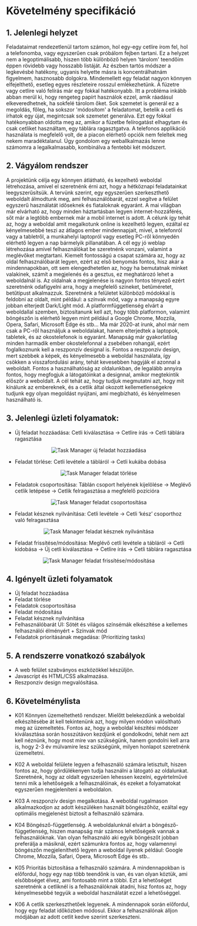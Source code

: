 # Követelmény specifikáció

## 1. Jelenlegi helyzet

Feladataimat rendezetlenül tartom számon, hol egy-egy cetlire írom fel, hol a telefonomba, vagy egyszerűen csak próbálom fejben tartani.
Ez a helyzet nem a legoptimálisabb, hiszen több különböző helyen 'tárolom' teendőim éppen rövidebb vagy hosszabb listáját.
Az észben tartós módszer a legkevésbé hatékony, ugyanis helyette másra is koncentrálhatnám figyelmem, hasznosabb dolgokra.
Mindemellett egy feladat nagyon könnyen elfejelthető, esetleg egyes részleteire rosszul emlékezhetünk.
A füzetre vagy cetlire való felírás már egy fokkal hatékonyabb.
Itt a probléma inkább abban merül ki, hogy rengeteg papírt használok ezzel, amik ráadásul elkeveredhetnek, ha sokfelé tárolom őket.
Sok szemetet is generál ez a megoldás, főleg, ha sokszor 'módosítom' a feladatomat, betelik a cetli és írhatok egy újat, megintcsak sok szemetet generálva.
Ezt egy fokkal hatékonyabban oldotta meg az, amikor a füzetbe felírogatást elhagytam és csak cetliket használtam, egy táblára ragasztgatva.
A telefonos applikáció használata is megfelelő volt, de a piacon elérhető opciók nem feleltek meg nekem maradéktalanul.
Úgy gondolom egy weballkalmazás lenne számomra a legalkalmasabb, kombinálva a fentebbi két módszert.

## 2. Vágyálom rendszer

A projektünk célja egy könnyen átlátható, és kezelhető weboldal létrehozása,
amivel el szeretnénk érni azt, hogy a hétköznapi feladatainkat leegyszerűsítsük.
A tervünk szerint, egy egyszerűen szerkeszthető weboldalt álmodtunk meg, ami felhasználóbarát,
ezzel segítve a felület egyszerű használatát időseknek és fiataloknak egyaránt.
A mai világban már elvárható az, hogy minden háztartásban legyen internet-hozzáférés, 
sőt már a legtöbb embernek már a mobil internet is adott. A célunk így tehát az, hogy a weboldal amit megalkotunk online is kezelhető legyen, ezáltal ez kényelmesebbé teszi az átlagos ember mindennapjait, mivel,
a telefonról vagy a tabletről, a munkahelyi laptopról vagy esetleg 
PC-ről könnyedén elérhető legyen a nap bármelyik pillanatában.
A cél egy jó weblap létrehozása amivel felhasználókat be szeretnénk vonzani, valamint a meglévőket megtartani.
Kiemelt fontosságú a csapat számára az, hogy az oldal felhasználóbarát legyen, ezért az első benyomás fontos, hisz akár a mindennapokban, ott sem elengedhetetlen az, hogy ha bemutatnak minket valakinek, számít a megjelenés és a gesztus, ez meghatározó lehet a weboldalnál is. Az oldalnak a megjelenése is nagyon fontos tényező ezért szeretnénk odafigyelni arra, hogy a megfelelő színeket, betűméretet, betűtípust alkalmazzuk. Szeretnénk a felületet különböző módokkal is feldobni az oldalt, mint például: a színvak mód, vagy a manapság egyre jobban elterjedt Dark/Light mód. 
A platformfüggetlenség elvárt a weboldallal szemben, biztosítanunk kell azt, hogy több platformon, valamint
böngészőn is elérhető legyen mint például a Google Chrome, Mozzila, Opera, Safari, Microsoft Edge és stb...
Ma már 2020-at írunk, ahol már nem csak a PC-ről használjuk a weboldalakat, hanem elterjedtek a laptopok, 
tabletek, és az okostelefonok is egyaránt. Manapság már gyakorlatilag minden harmadik ember okostelefonnal a 
zsebében rohangál, ezért foglalkoznunk kell a reszponzív designal is.
Fontos a reszponzív design, mert szebbek a képek, és kényelmesebb a weboldal használata,
így csökken a visszafordulási arány, tehát kevesebben hagyják el azonnal a weboldalt.
Fontos a használhatóság az oldalunkban, de legalább annyira fontos, hogy megfogjuk a látogatóinkat a designnal, amikor megtekintik először a weboldalt. A cél tehát az, hogy tudjuk megmutatni azt, hogy mit kínálunk az embereknek, és a cetlik által okozott kellemetlenségekre tudjunk egy olyan megoldást nyújtani, ami megbízható, és kényelmesen használható is.

## 3. Jelenlegi üzleti folyamatok:

* Új feladat hozzáadása: Cetli kiválasztása -> Cetlire írás -> Cetli táblára ragasztása
<p align="center">
<img src="src/uj_feladat_hozzaadasa.png" title="Task Manager új feladat hozzáadása">
</p>

* Feladat törlése: Cetli levétele a tábláról -> Cetli kukába dobása
<p align="center">
<img src="src/feladat_torlese.png" title="Task Manager feladat törlése">
</p>

* Feladatok csoportosítása: Táblán csoport helyének kijelölése -> Meglévő cetlik letépése -> Cetlik felragasztása a megfelelő pozícióra
<p align="center">
<img src="src/feladat_csoportositasa.png" title="Task Manager  feladat csoportosítása">
</p>

* Feladat késznek nyilvánítása: Cetli levétele -> Cetli ‘kész’ csoporthoz való felragasztása
<p align="center">
<img src="src/feladat_kesznek_nyilvanitasa.png" title="Task Manager feladat késznek nyilvánítása">
</p>

* Feladat frissítése/módosítása: Meglévő cetli levétele a tábláról -> Cetli kidobása -> Új cetli kiválasztása -> Cetlire írás -> Cetli táblára ragasztása
<p align="center">
<img src="src/feladat_modositasa.png" title="Task Manager feladat frissítése/módosítása">
</p>

## 4. Igényelt üzleti folyamatok

* Új feladat hozzáadása
* Feladat törlése
* Feladatok csoportosítása
* Feladat módosítása
* Feladat késznek nyilvánítása
* Felhasználóbarát UI: Sötét és világos színsémák elkészítése a kellemes felhasználói élményért + Színvak mód
* Feladatok prioritásának megadása: (Prioritizing tasks)

## 5. A rendszerre vonatkozó szabályok
- A web felület szabványos eszközökkel készüljön.
- Javascript és HTML/CSS alkalmazása.
- Reszponziv design megvalósítása.

## 6. Követelménylista

* K01 Könnyen üzemeltethető rendszer. Mielőtt belekezdünk a weboldal elkészítésébe át kell tekintenünk azt, hogy milyen módon valósítható meg az üzemeltetés. Fontos az, hogy a weboldal készítési módszer kiválasztása során hosszútávon kezdjünk el gondolkodni, tehát nem azt kell néznünk, hogy most mire van szükségünk, hanem gondolni kell arra is, hogy 2-3 év múlvamire lesz szükségünk, milyen honlapot szeretnénk üzemeltetni.

* K02 A weboldal felülete legyen a felhasználó számára letisztult, hiszen fontos az, hogy gördülékenyen tudja használni a látogató az oldalunkat. Szeretnénk, hogy az oldalt egyszerűen lehessen kezelni, egyértelművé tenni mik a lehetőségeik a felhasználóinak, és ezeket a folyamatokat egyszerűen megjeleníteni a weboldalon.

* K03 A reszponzív design megalkotása. A weboldal rugalmason alkalmazkodjon az adott készüléken használt böngészőhöz, ezáltal egy optimális megjelenést biztosít a felhasználó számára.

* K04 Böngésző-függetlenség. A weboldalunknál elvárt a böngésző-függetlenség, hiszen manapság már számos lehetőségeik vannak a felhasználóknak.
Van olyan felhasználó aki egyik böngészőt jobban preferálja a másiknál, ezért számunkra fontos az, hogy valamennyi böngészőn megjeleníthető legyen a weboldal ilyenek például: Google Chrome, Mozzila, Safari, Opera, Microsoft Edge és stb..

* K05 Prioritás biztosítása a felhasználó számára. A mindennapokban is előfordul, hogy egy nap több teendőnk is van, és van olyan köztük, ami elsőbbséget élvez, ami fontosabb mint a többi. Ezt a lehetőséget szeretnénk a cetliknél is a felhasználóknak átadni, hisz fontos az, hogy kényelmesebbé tegyük a weboldal használatát ezzel a lehetőséggel.

* K06 A cetlik szerkeszthetőek legyenek. A mindennapok során előfordul, hogy egy feladat időközben módosul. 
Ekkor a felhasználónak álljon módjában az adott cetlit kedve szerint szerkeszteni.

